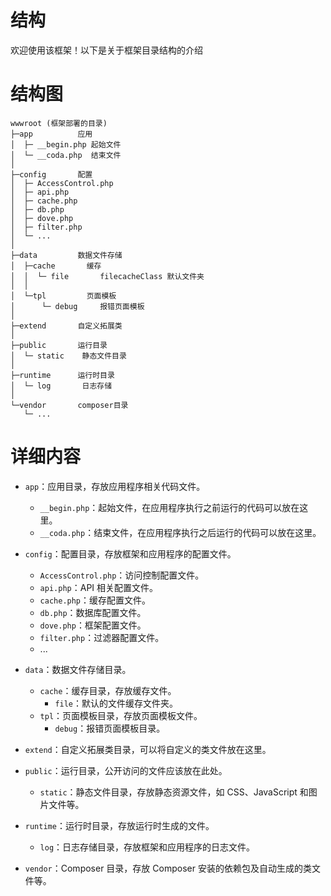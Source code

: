 # 结构

欢迎使用该框架！以下是关于框架目录结构的介绍

# 结构图

```text
wwwroot (框架部署的目录)
├─app          应用
│  ├─ __begin.php 起始文件
│  └─ __coda.php  结束文件
│ 
├─config       配置
│  ├─ AccessControl.php
│  ├─ api.php
│  ├─ cache.php
│  ├─ db.php
│  ├─ dove.php
│  ├─ filter.php
│  └─ ...
│
├─data         数据文件存储
│  ├─cache       缓存
│  │  └─ file       filecacheClass 默认文件夹
│  │
│  └─tpl         页面模板
│      └─ debug     报错页面模板
│
├─extend       自定义拓展类
│
├─public       运行目录
│  └─ static    静态文件目录
│
├─runtime      运行时目录
│  └─ log       日志存储
│
└─vendor       composer目录
   └─ ...
```

# 详细内容

- `app`：应用目录，存放应用程序相关代码文件。
  - `__begin.php`：起始文件，在应用程序执行之前运行的代码可以放在这里。
  - `__coda.php`：结束文件，在应用程序执行之后运行的代码可以放在这里。

- `config`：配置目录，存放框架和应用程序的配置文件。
  - `AccessControl.php`：访问控制配置文件。
  - `api.php`：API 相关配置文件。
  - `cache.php`：缓存配置文件。
  - `db.php`：数据库配置文件。
  - `dove.php`：框架配置文件。
  - `filter.php`：过滤器配置文件。
  - ...

- `data`：数据文件存储目录。
  - `cache`：缓存目录，存放缓存文件。
    - `file`：默认的文件缓存文件夹。
  - `tpl`：页面模板目录，存放页面模板文件。
    - `debug`：报错页面模板目录。

- `extend`：自定义拓展类目录，可以将自定义的类文件放在这里。

- `public`：运行目录，公开访问的文件应该放在此处。
  - `static`：静态文件目录，存放静态资源文件，如 CSS、JavaScript 和图片文件等。

- `runtime`：运行时目录，存放运行时生成的文件。
  - `log`：日志存储目录，存放框架和应用程序的日志文件。

- `vendor`：Composer 目录，存放 Composer 安装的依赖包及自动生成的类文件等。